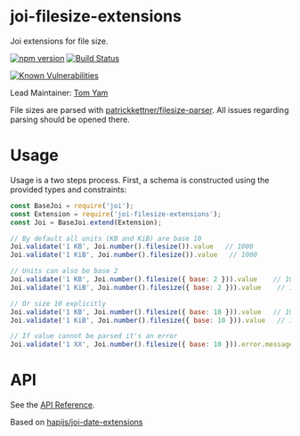 
# joi-filesize-extensions

Joi extensions for file size.

[![npm version](https://badge.fury.io/js/joi-filesize-extensions.svg)](http://badge.fury.io/js/joi-filesize-extensions)
[![Build Status](https://secure.travis-ci.org/tepez/joi-filesize-extensions.svg?branch=master)](http://travis-ci.org/tepez/joi-filesize-extensions)
<!--

Remove those badges until they work properly on semver.

[![Dependencies Status](https://david-dm.org/hapijs/joi-filesize-extensions.svg)](https://david-dm.org/hapijs/joi-filesize-extensions)
[![DevDependencies Status](https://david-dm.org/hapijs/joi-filesize-extensions/dev-status.svg)](https://david-dm.org/hapijs/joi-filesize-extensions#info=devDependencies)

-->
<!--

Maybe add this in the future

[![NSP Status](https://nodesecurity.io/orgs/hapijs/projects/0394bf83-b5bc-410b-878c-e8cf1b92033e/badge)](https://nodesecurity.io/orgs/hapijs/projects/0394bf83-b5bc-410b-878c-e8cf1b92033e)

-->
[![Known Vulnerabilities](https://snyk.io/test/npm/joi-filesize-extensions/badge.svg)](https://snyk.io/test/npm/joi-filesize-extensions)

Lead Maintainer: [Tom Yam](https://github.com/tepez)

File sizes are parsed with [patrickkettner/filesize-parser](https://github.com/patrickkettner/filesize-parser).
All issues regarding parsing should be opened there.

# Usage

Usage is a two steps process. First, a schema is constructed using the provided types and constraints:

```js
const BaseJoi = require('joi');
const Extension = require('joi-filesize-extensions');
const Joi = BaseJoi.extend(Extension);

// By default all units (KB and KiB) are base 10
Joi.validate('1 KB', Joi.number().filesize()).value   // 1000
Joi.validate('1 KiB', Joi.number().filesize()).value   // 1000

// Units can also be base 2
Joi.validate('1 KB', Joi.number().filesize({ base: 2 })).value    // 1024
Joi.validate('1 KiB', Joi.number().filesize({ base: 2 })).value    // 1024

// Or size 10 explicitly
Joi.validate('1 KB', Joi.number().filesize({ base: 10 })).value   // 1000
Joi.validate('1 KiB', Joi.number().filesize({ base: 10 })).value   // 1000

// If value cannot be parsed it's an error
Joi.validate('1 XX', Joi.number().filesize({ base: 10 })).error.message   // "value" must be a valid file size'
```

# API
See the [API Reference](https://github.com/tepez/joi-filesize-extensions/blob/v1.0.2/API.md).

Based on [hapijs/joi-date-extensions](https://github.com/hapijs/joi-date-extensions)